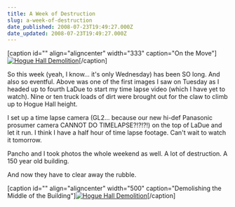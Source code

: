 ```yaml
---
title: A Week of Destruction
slug: a-week-of-destruction
date_published: 2008-07-23T19:49:27.000Z
date_updated: 2008-07-23T19:49:27.000Z
---
```


[caption id="" align="aligncenter" width="333" caption="On the Move"][![Hogue Hall Demolition](http://farm4.static.flickr.com/3175/2696951554_571e74c7a8.jpg)](http://www.flickr.com/photos/asilentthing/2696951554/)[/caption]

So this week (yeah, I know... it's only Wednesday) has been SO long. And also so eventful. Above was one of the first images I saw on Tuesday as I headed up to fourth LaDue to start my time lapse video (which I have yet to watch). Nine or ten truck loads of dirt were brought out for the claw to climb up to Hogue Hall height.

I set up a time lapse camera (GL2... because our new hi-def Panasonic prosumer camera CANNOT DO TIMELAPSE?!?!?!) on the top of LaDue and let it run. I think I have a half hour of time lapse footage. Can't wait to watch it tomorrow.

Pancho and I took photos the whole weekend as well. A lot of destruction. A 150 year old building.

And now they have to clear away the rubble.

[caption id="" align="aligncenter" width="500" caption="Demolishing the Middle of the Building"][![Hogue Hall Demolition](http://farm4.static.flickr.com/3213/2697036358_e824eb58bd.jpg)](http://www.flickr.com/photos/asilentthing/2697036358/)[/caption]
